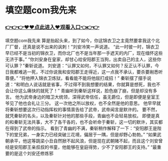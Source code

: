# 填空题com我先来

### <a href="https://github.com/xinfue/dunp/issues/2">👉👉👉♥♥点此进入♥观看入口👈👉👉</a>

填空题com我先来
 算是抬起头来，到了如今，你这锦衣卫之主竟然要拿我这个北厂厂督，还真是说不出来的讽刺！”刘安冷笑一声说道。
    “此一时彼一时，锦衣卫早已经不是当初的锦衣卫，而你北厂也不是当年那一手遮天的内厂，现在缅怀这些无济于事。”
    “你刘安身在皇家，却甘心给安阳郡王当狗，出卖自己的主人，这些你可认罪？”秦斩说道。
    刘安道：“认罪又如何，不认罪又如何？反正认不认罪，今日我都难逃一死，不过你说我和安阳郡王走得近，这一点我不承认，要杀要剐悉听尊便。”
    “将他押入锦衣卫炼狱，看看能不能将他屈打成招！”
    秦斩摆了摆手说道：“和明白人说话就是省事，不过得不到我想要的结果，你就算是想死，我也不会让你这么痛快的就死了！”
    青幽听到秦斩这样说，脸色崩了崩，但是却没有多言。
    他为武帝身边的暗卫大统领，深得武帝信任，虽无爵位，但是即便是皇室王爷见了他也会礼让三分。
    这一次他之所以放权，也不全然是他的意思。
    他早早就将秦斩想要这次行动指挥权的事情禀告给了武帝，武帝闻言是默许的。
    要不然，就凭秦斩的名头，以及秦斩针对他的那些手段，青幽也不会轻易放权。
    即便是真的和秦斩无法共事，大不了各干各的，也不会听命于秦斩，这一切的默许，其实都在得到了武帝的指示。
    看到了青幽的不满，秦斩稍作解释了一下：“安阳郡王是陛下的堂兄弟，一身实力已经突破三花境，偏居于一隅，但是却野心勃勃。”
    “如果武朝承平，他这等跳梁小丑自然掀不起风浪，但是现在武朝赌不起，而且这个刘安曾经是安阳郡王亲叔叔的书童，他能够在皇庭得势，少不了安阳郡王的支持。”
    “最重要的是这个刘安还修炼邪
